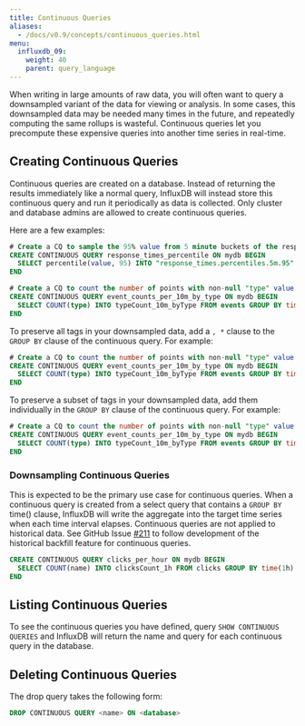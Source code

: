 ```yaml
---
title: Continuous Queries
aliases:
  - /docs/v0.9/concepts/continuous_queries.html
menu:
  influxdb_09:
    weight: 40
    parent: query_language
---
```


When writing in large amounts of raw data, you will often want to query a downsampled variant of the data for viewing or analysis. In some cases, this downsampled data may be needed many times in the future, and repeatedly computing the same rollups is wasteful. Continuous queries let you precompute these expensive queries into another time series in real-time.

## Creating Continuous Queries

Continuous queries are created on a database. Instead of returning the results immediately like a normal query, InfluxDB will instead store this continuous query and run it periodically as data is collected. Only cluster and database admins are allowed to create continuous queries.

Here are a few examples:

```sql
# Create a CQ to sample the 95% value from 5 minute buckets of the response_times measurement
CREATE CONTINUOUS QUERY response_times_percentile ON mydb BEGIN
  SELECT percentile(value, 95) INTO "response_times.percentiles.5m.95" FROM response_times GROUP BY time(5m)
END

# Create a CQ to count the number of points with non-null "type" value per 10 minute bucket, grouping and tagging by "type"
CREATE CONTINUOUS QUERY event_counts_per_10m_by_type ON mydb BEGIN
  SELECT COUNT(type) INTO typeCount_10m_byType FROM events GROUP BY time(10m), type
END
```

To preserve all tags in your downsampled data, add a `, *` clause to the `GROUP BY` clause of the continuous query. For example:

```sql
# Create a CQ to count the number of points with non-null "type" value per 10 minute bucket, grouping by all tags
CREATE CONTINUOUS QUERY event_counts_per_10m_by_type ON mydb BEGIN
  SELECT COUNT(type) INTO typeCount_10m_byType FROM events GROUP BY time(10m), *
END
```

To preserve a subset of tags in your downsampled data, add them individually in the `GROUP BY` clause of the continuous query. For example:

```sql
# Create a CQ to count the number of points with non-null "type" value per 10 minute bucket, preserving just the "type" tag
CREATE CONTINUOUS QUERY event_counts_per_10m_by_type ON mydb BEGIN
  SELECT COUNT(type) INTO typeCount_10m_byType FROM events GROUP BY time(10m), type
END
```

### Downsampling Continuous Queries

This is expected to be the primary use case for continuous queries. When a continuous query is created from a select query that contains a `GROUP BY` time() clause, InfluxDB will write the aggregate into the target time series when each time interval elapses. Continuous queries are not applied to historical data. See GitHub Issue [#211](https://github.com/influxdb/influxdb/issues/211) to follow development of the historical backfill feature for continuous queries.

```sql
CREATE CONTINUOUS QUERY clicks_per_hour ON mydb BEGIN
  SELECT COUNT(name) INTO clicksCount_1h FROM clicks GROUP BY time(1h) 
END
```


## Listing Continuous Queries

To see the continuous queries you have defined, query `SHOW CONTINUOUS QUERIES` and InfluxDB will return the name and query for each continuous query in the database.

## Deleting Continuous Queries

The drop query takes the following form:

```sql
DROP CONTINUOUS QUERY <name> ON <database>
```
